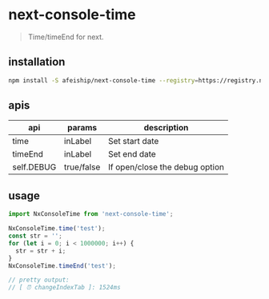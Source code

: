 # next-console-time
> Time/timeEnd for next.

## installation
```bash
npm install -S afeiship/next-console-time --registry=https://registry.npm.taobao.org
```

## apis
| api        | params     | description                    |
| ---------- | ---------- | ------------------------------ |
| time       | inLabel    | Set start date                 |
| timeEnd    | inLabel    | Set end date                   |
| self.DEBUG | true/false | If open/close the debug option |

## usage
```js
import NxConsoleTime from 'next-console-time';

NxConsoleTime.time('test');
const str = '';
for (let i = 0; i < 1000000; i++) {
  str = str + i;
}
NxConsoleTime.timeEnd('test');

// pretty output:
// [ ⏰ changeIndexTab ]: 1524ms
```
